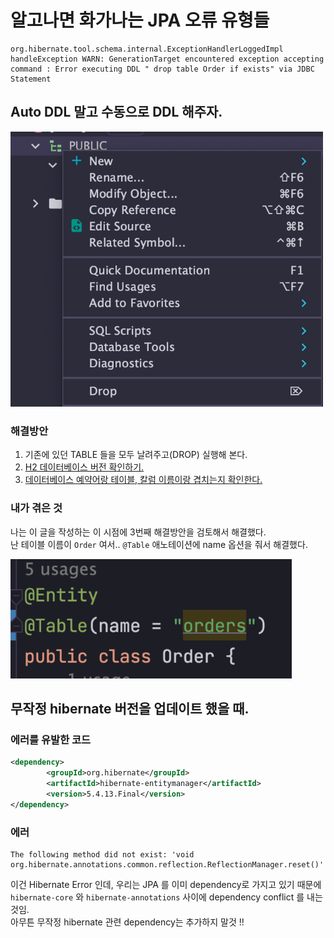 # 알고나면 화가나는 JPA 오류 유형들

```
org.hibernate.tool.schema.internal.ExceptionHandlerLoggedImpl handleException WARN: GenerationTarget encountered exception accepting command : Error executing DDL " drop table Order if exists" via JDBC Statement
```

## Auto DDL 말고 수동으로 DDL 해주자.
<img src="../../img/drop-table.png" width="500px">

### 해결방안
1. 기존에 있던 TABLE 들을 모두 날려주고(DROP) 실행해 본다.
2. [H2 데이터베이스 버전 확인하기.](https://inf.run/4uLo)
3. [데이터베이스 예약어랑 테이블, 칼럼 이름이랑 겹치는지 확인한다.](https://bit.ly/3telu1m)

### 내가 겪은 것

나는 이 글을 작성하는 이 시점에 3번째 해결방안을 검토해서 해결했다.  
난 테이블 이름이 `Order` 여서.. `@Table` 애노테이션에 name 옵션을 줘서 해결했다.

<img src="../../img/db-예약어-주의.png" width="450px">

## 무작정 hibernate 버전을 업데이트 했을 때.

### 에러를 유발한 코드
```xml
<dependency>
        <groupId>org.hibernate</groupId>
        <artifactId>hibernate-entitymanager</artifactId>
        <version>5.4.13.Final</version>
</dependency>
```

### 에러
```
The following method did not exist: 'void org.hibernate.annotations.common.reflection.ReflectionManager.reset()'
```

이건 Hibernate Error 인데, 우리는 JPA 를 이미 dependency로 가지고 있기 때문에 `hibernate-core` 와 `hibernate-annotations` 사이에 dependency conflict 를 내는것임.  
아무튼 무작정 hibernate 관련 dependency는 추가하지 말것 !!